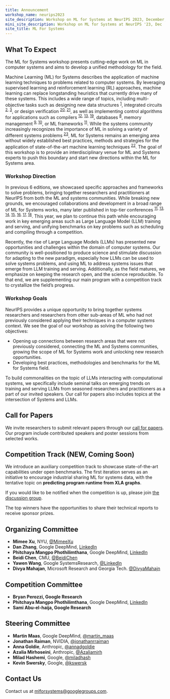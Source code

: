 ```yaml
---
title: Announcement
workshop_name: neurips2023
site_description: Workshop on ML for Systems at NeurIPS 2023, December, New Orleans
mini_site_description: Workshop on ML for Systems at NeurIPS '23, Dec
site_title: ML For Systems
---
```

<div class="inner clearfix">
	<section class="main-content overview_section">
		<h2>What To Expect</h2>
        <p>The ML for Systems workshop presents cutting-edge work on ML in computer systems and aims to develop a unified methodology for the field.
        </p>
        <p>Machine Learning (ML) for Systems describes the application of machine learning techniques to problems related to computer systems. By leveraging supervised learning and reinforcement learning (RL) approaches, machine learning can replace longstanding heuristics that currently drive many of these systems. This includes a wide range of topics, including multi-objective tasks such as designing new data structures <sup><a href="https://arxiv.org/abs/1706.04972">1</a></sup>, integrated circuits <sup><a href="https://openreview.net/forum?id=Hkc-TeZ0W">2</a>, <a href="https://arxiv.org/abs/1712.01208">3</a></sup>, or design verification <sup><a href="https://dvcon-proceedings.org/wp-content/uploads/Adaptive-Test-Generation-for-Fast-Functional-Coverage-Closure.pdf">20</a>, <a href="https://dvcon-proceedings.org/wp-content/uploads/Test-Parameter-Tuning-with-Blackbox-Optimization-A-Simple-Yet-Effective-Way-to-Improve-Coverage-1.pdf">21</a></sup>, as well as implementing control algorithms for applications such as compilers <sup><a href="https://arxiv.org/abs/1805.03441">12</a>, <a href="https://arxiv.org/abs/1805.08166">13</a>, <a href="https://arxiv.org/abs/2011.14486">19</a></sup>, databases <sup><a href="https://arxiv.org/abs/1711.11165">8</a></sup>, memory management <sup><a href="https://arxiv.org/abs/1803.02329">9</a>, <a href="https://research.google/pubs/pub49008/">10</a></sup>, or ML frameworks <sup><a href="https://arxiv.org/abs/1906.08879">11</a></sup>. While the systems community increasingly recognizes the importance of ML in solving a variety of different systems problems <sup><a href="https://www.sigarch.org/5-guidelines-for-research-in-ml-for-systems/">23</a></sup>, ML for Systems remains an emerging area without widely established best practices, methods and strategies for the application of state-of-the-art machine learning techniques <sup><a href="https://ieeexplore.ieee.org/document/9153088">22</a></sup>. The goal of this workshop is to provide an interdisciplinary venue for ML and Systems experts to push this boundary and start new directions within the ML for Systems area.
        </p>
        <h3>Workshop Direction</h3>
        <p>
        In previous 6 editions, we showcased specific approaches and frameworks to solve problems, bringing together researchers and practitioners at NeurIPS from both the ML and systems communities. While breaking new grounds, we encouraged collaborations and development in a broad range of ML for Systems works, many later published in top-tier conferences <sup><a href="https://arxiv.org/abs/1906.08879">11</a>, <a href="https://arxiv.org/abs/1805.08166">13</a>, <a href="https://arxiv.org/abs/1810.01963">14</a>, <a href="https://arxiv.org/abs/1811.01704">15</a>, <a href="https://arxiv.org/abs/1808.07412">16</a>, <a href="https://arxiv.org/abs/2104.04955">17</a>, <a href="https://dl.acm.org/doi/10.1145/3439706.3447045">18</a></sup>. This year, we plan to continue this path while encouraging work in key emerging areas such as Large Language Model (LLM) training and serving, and unifying benchmarks on key problems such as scheduling and compiling through a competition.
        </p>
        <p>Recently, the rise of Large Language Models (LLMs) has presented new opportunities and challenges within the domain of computer systems. Our community is well-positioned to produce science and stimulate discussion for adapting to the new paradigm, especially how LLMs can be used to solve systems problems, and using ML to address systems issues that emerge from LLM training and serving. Additionally, as the field matures, we emphasize on keeping the research open, and the science reproducible. To that end, we are supplementing our main program with a competition track to crystallize the field’s progress.
        </p>
        <h3>Workshop Goals </h3>
        <p>NeurIPS provides a unique opportunity to bring together systems researchers and researchers from other sub-areas of ML who had not previously considered applying their techniques in a computer systems context. We see the goal of our workshop as solving the following two objectives:
        <ul>
            <li>Opening up connections between research areas that were not previously considered, connecting the ML and Systems communities, growing the scope of ML for Systems work and unlocking new research opportunities.</li>
            <li>Developing best practices, methodologies and benchmarks for the ML for Systems field.</li>
        </ul>
        </p>
        <p>To build commonalities on the topic of LLMs interacting with computational systems, we specifically include seminal talks on emerging trends on training and serving LLMs from seasoned researchers and practitioners as a part of our invited speakers. Our call for papers also includes topics at the intersection of Systems and LLMs.
        </p>
    <h2>Call for Papers</h2>
    <p>We invite researchers to submit relevant papers through our <a href="/call_for_papers.html">call for papers</a>. Our program include contributed speakers and poster sessions from selected works.</p>
    <h2>Competition Track (<b>NEW, Coming Soon</b>)</h2>
    <p>We introduce an auxiliary competition track to showcase state-of-the-art capabilities under open benchmarks. The first iteration serves as an initiative to encourage industrial sharing ML for systems data, with the tentative topic on <b>predicting program runtime from XLA graphs</b>.</p>
    <p> If you would like to be notified when the competition is up, please join <a href="https://groups.google.com/g/tpu_graphs_competition">the discussion group</a>.</p>
    <p> The top winners have the opportunities to share their technical reports to receive sponsor prizes.</p>
    <!--ul class="footnotes">
		<li><sup>1</sup> <a href="https://arxiv.org/abs/1706.04972">The case for learned index structures</a></li>
        <li><sup>2</sup> <a href="https://openreview.net/forum?id=Hkc-TeZ0W">Learning to design circuits</a></li>
		<li><sup>3</sup> <a href="https://arxiv.org/abs/1712.01208">A graph placement methodology for fast chip design</a></li>
		<li><sup>4</sup> <a href="https://arxiv.org/abs/1803.02329">Learning Memory Access Patterns</a></li>
		<li><sup>5</sup> <a href="https://ieeexplore.ieee.org/document/8091247/?reload=true">End to End Deep Learning of Optimization Heuristics</a></li>
		<li><sup>6</sup> <a href="https://deepmind.com/blog/deepmind-ai-reduces-google-data-centre-cooling-bill-40/">Deepmind AI Reduces Google Data Centre Cooling Bill</a></li>
		<li><sup>7</sup> <a href="https://www.youtube.com/watch?v=YhNl468S8CI">Bayesian optimization for tuning the JVM</a></li>
		<li><sup>8</sup> <a href="https://arxiv.org/abs/1711.11165">Safe Exploration for Identifying Linear Systems via Robust Optimization</a></li>
        <li><sup>9</sup><a href="https://arxiv.org/abs/1803.02329">Learning Memory Access Patterns</a></li>
        <li><sup>10</sup><a href="https://research.google/pubs/pub49008/">Learning-based memory allocation for C++ server workloads</a></li>
        <li><sup>11</sup><a href="https://arxiv.org/abs/1906.08879">Placeto: Learning Generalizable Device Placement Algorithms for Distributed Machine Learning</a></li>
        <li><sup>12</sup><a href="https://arxiv.org/abs/1805.03441">Machine learning in compiler optimization</a></li>
        <li><sup>13</sup><a href="https://arxiv.org/abs/1805.08166">Learning to Optimize Tensor Programs</a></li>
        <li><sup>14</sup><a href="https://arxiv.org/abs/1810.01963">Learning scheduling algorithms for data processing clusters</a></li>
        <li><sup>15</sup><a href="https://arxiv.org/abs/1811.01704">Releq: An automatic reinforcement learning approach for deep quantization of neural networks</a></li>
        <li><sup>16</sup><a href="https://arxiv.org/abs/1808.07412">Ithemal: Accurate, portable and fast basic block throughput estimation using deep neural networks</a></li>
        <li><sup>17</sup><a href="https://arxiv.org/abs/2104.04955">A Deep Learning Based Cost Model for Automatic Code Optimization</a></li>
        <li><sup>18</sup><a href="https://dl.acm.org/doi/10.1145/3439706.3447045">The Law of Attraction: Affinity-Aware Placement Optimization using Graph Neural Networks</a></li>
        <li><sup>19</sup><a href="https://arxiv.org/abs/2011.14486">Value Learning For Throughput Optimization Of Deep Neural Networks</a></li>
        <li><sup>20</sup><a href="https://dvcon-proceedings.org/wp-content/uploads/Adaptive-Test-Generation-for-Fast-Functional-Coverage-Closure.pdf">Adaptive Test Generation for Fast Functional Coverage Closure</a></li>
        <li><sup>21</sup><a href="https://dvcon-proceedings.org/wp-content/uploads/Test-Parameter-Tuning-with-Blackbox-Optimization-A-Simple-Yet-Effective-Way-to-Improve-Coverage-1.pdf">Test Parameter Tuning with Blackbox Optimization: A Simple Yet Effective Way to Improve Coverage</a></li>
        <li><sup>22</sup><a href="https://ieeexplore.ieee.org/document/9153088">A Taxonomy of ML for Systems Problems</a></li>
        <li><sup>23</sup><a href="https://www.sigarch.org/5-guidelines-for-research-in-ml-for-systems/">5 Guidelines for Research in ML for Systems”, Computer Architecture Today (Blog)</a></li>
        <li><sup>24</sup><a href="https://arxiv.org/abs/2201.00561">Zero-Shot Cost Models for out-of-the-Box Learned Cost Prediction</a></li>
        <li><sup>25</sup><a href="https://ieeexplore.ieee.org/document/9563030">A flexible approach to autotuning multi-pass machine learning compilers</a></li>
        <li><sup>26</sup><a href="https://blog.google/intl/en-africa/products/explore-get-answers/an-important-next-step-on-our-ai-journey/">An important next step on our AI journey (blog) </a></li>
        <li><sup>27</sup><a href="https://developers.googleblog.com/2023/03/announcing-palm-api-and-makersuite.html">PaLM API & MakerSuite: an approachable way to start prototyping and building generative AI applications</a></li>
        <li><sup>28</sup><a href="https://blog.google/products/search/search-labs-ai-announcement">David Gasca. “Help us build the future of Search with Search Labs</a></li>
        <li><sup>29</sup><a href="https://arxiv.org/abs/1910.01500">MLPerf Training Benchmark</a></li>
        <li><sup>30</sup><a href="https://arxiv.org/abs/2012.02328">Mlperf mobile inference benchmark: An industry-standard open-source machine learning benchmark for on-device ai</a></li>
        <li><sup>31</sup><a href="https://arxiv.org/abs/2008.01040">A learned performance model for tensor processing units</a></li>
        <li><sup>32</sup><a href="https://arxiv.org/abs/2305.12322">Learning large graph property prediction via graph segment training.</a></li>
    </ul-->
	</section>
</div>
<div class="organizers-section">
	<div class="inner clearfix">
		<section class="main-content">
			<h2>Organizing Committee</h2>
			<ul>
				<li><b>Mimee Xu</b>, NYU, <a href="https://twitter.com/MimeeXu">@MimeeXu</a></li>
                <li><b>Dan Zhang</b>, Google DeepMind, <a href="https://www.linkedin.com/in/danzhang3">LinkedIn</a></li>
                <li><b>Phitchaya Mangpo Phothilimthana</b>, Google DeepMind, <a href="https://www.linkedin.com/in/phitchaya-mangpo-phothilimthana">LinkedIn</a></li>
                <li><b>Beidi Chen</b>, CMU, <a href="https://twitter.com/BeidiChen">@BeidiChen</a></li>
                <li><b>Yawen Wang</b>, Google SystemsResearch, <a href="https://www.linkedin.com/in/yawen-wang-589b38113">@LinkedIn</a></li>
                <li><b>Divya Mahajan</b>, Microsoft Research and Georgia Tech. <a href="https://twitter.com/divyamahajn">@DivyaMahajn</a></li>
			</ul>
            <h2>Competition Committee</h2>
			<ul>
                <li><b>Bryan Perozzi, Google Research</b></li>
                <li><b>Phitchaya Mangpo Phothilimthana</b>, Google DeepMind, <a href="https://www.linkedin.com/in/phitchaya-mangpo-phothilimthana">LinkedIn</a></li>
                <li><b>Sami Abu-el-haija, Google Research</b></li>
            </ul>
            <h2>Steering Committee</h2>
			<ul>
                <li><b>Martin Maas</b>, Google DeepMind, <a href="https://twitter.com/martin_maas">@martin_maas</a></li>
                <li><b>Jonathan Raiman</b>, NVIDIA, <a href="https://twitter.com/jonathanrraiman">@jonathanrraiman</a></li>
                <li><b>Anna Goldie</b>, Anthropic, <a href="https://twitter.com/annadgoldie">@annadgoldie</a></li>
                <li><b>Azalia Mirhoseini</b>, Anthropic, <a href="https://twitter.com/Azaliamirh">@Azaliamirh</a></li>
				<li><b>Milad Hashemi</b>, Google, <a href="https://twitter.com/miladhash">@miladhash</a></li>
				<li><b>Kevin Swersky</b>, Google, <a href="https://twitter.com/kswersk">@kswersk</a></li>
			</ul>
            <h2>Contact Us</h2>
            <p>
                Contact us at <a href="mailto:mlforsystems@googlegroups.com">mlforsystems@googlegroups.com</a>.
            </p>
		</section>
</div>